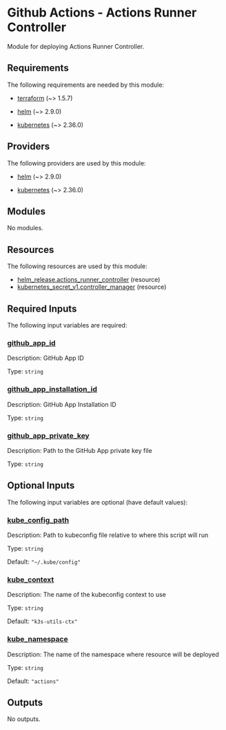 # Github Actions - Actions Runner Controller

Module for deploying Actions Runner Controller.

<!-- BEGIN_TF_DOCS -->
## Requirements

The following requirements are needed by this module:

- <a name="requirement_terraform"></a> [terraform](#requirement\_terraform) (~> 1.5.7)

- <a name="requirement_helm"></a> [helm](#requirement\_helm) (~> 2.9.0)

- <a name="requirement_kubernetes"></a> [kubernetes](#requirement\_kubernetes) (~> 2.36.0)

## Providers

The following providers are used by this module:

- <a name="provider_helm"></a> [helm](#provider\_helm) (~> 2.9.0)

- <a name="provider_kubernetes"></a> [kubernetes](#provider\_kubernetes) (~> 2.36.0)

## Modules

No modules.

## Resources

The following resources are used by this module:

- [helm_release.actions_runner_controller](https://registry.terraform.io/providers/hashicorp/helm/latest/docs/resources/release) (resource)
- [kubernetes_secret_v1.controller_manager](https://registry.terraform.io/providers/hashicorp/kubernetes/latest/docs/resources/secret_v1) (resource)

## Required Inputs

The following input variables are required:

### <a name="input_github_app_id"></a> [github\_app\_id](#input\_github\_app\_id)

Description: GitHub App ID

Type: `string`

### <a name="input_github_app_installation_id"></a> [github\_app\_installation\_id](#input\_github\_app\_installation\_id)

Description: GitHub App Installation ID

Type: `string`

### <a name="input_github_app_private_key"></a> [github\_app\_private\_key](#input\_github\_app\_private\_key)

Description: Path to the GitHub App private key file

Type: `string`

## Optional Inputs

The following input variables are optional (have default values):

### <a name="input_kube_config_path"></a> [kube\_config\_path](#input\_kube\_config\_path)

Description: Path to kubeconfig file relative to where this script will run

Type: `string`

Default: `"~/.kube/config"`

### <a name="input_kube_context"></a> [kube\_context](#input\_kube\_context)

Description: The name of the kubeconfig context to use

Type: `string`

Default: `"k3s-utils-ctx"`

### <a name="input_kube_namespace"></a> [kube\_namespace](#input\_kube\_namespace)

Description: The name of the namespace where resource will be deployed

Type: `string`

Default: `"actions"`

## Outputs

No outputs.
<!-- END_TF_DOCS -->
